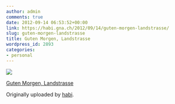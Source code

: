 ```yaml
---
author: admin
comments: true
date: 2012-09-14 06:53:52+00:00
link: https://habi.gna.ch/2012/09/14/guten-morgen-landstrasse/
slug: guten-morgen-landstrasse
title: Guten Morgen, Landstrasse
wordpress_id: 2893
categories:
- personal
---
```



 [![](http://farm9.staticflickr.com/8443/7984771263_fdb194e1dd_m.jpg)](http://www.flickr.com/photos/habi/7984771263/)
   

 
  [Guten Morgen, Landstrasse](http://www.flickr.com/photos/habi/7984771263/)
    

  Originally uploaded by [habi](http://www.flickr.com/photos/habi/).
 




  

